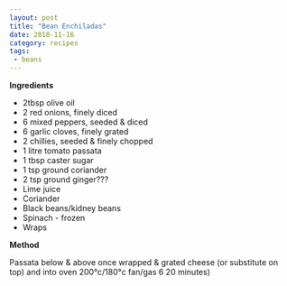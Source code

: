 ```yaml
---
layout: post
title: "Bean Enchiladas"
date: 2018-11-16
category: recipes
tags:
 - beans 
---
```


**Ingredients**

* 2tbsp olive oil
* 2 red onions, finely diced
* 6 mixed peppers, seeded & diced
* 6 garlic cloves, finely grated
* 2 chillies, seeded & finely chopped
* 1 litre tomato passata
* 1 tbsp caster sugar
* 1 tsp ground coriander
* 2 tsp ground ginger???
* Lime juice
* Coriander
* Black beans/kidney beans
* Spinach - frozen
* Wraps

**Method**

Passata below & above once wrapped & grated cheese (or substitute on top) and into oven
200°c/180°c fan/gas 6
20 minutes)
